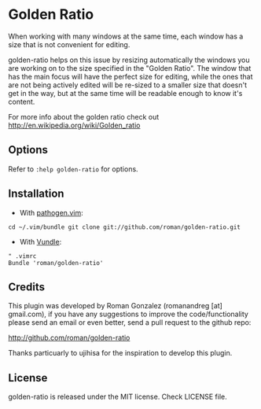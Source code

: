 # Golden Ratio

When working with many windows at the same time, each window has a size that is not convenient for editing.

golden-ratio helps on this issue by resizing automatically the windows you are working on to the size specified in the
"Golden Ratio". The window that has the main focus will have the perfect size for editing, while the ones that are not
being actively edited will be re-sized to a smaller size that doesn't get in the way, but at the same time will be
readable enough to know it's content.

For more info about the golden ratio check out http://en.wikipedia.org/wiki/Golden_ratio

## Options

Refer to `:help golden-ratio` for options.

## Installation

- With [pathogen.vim](https://github.com/tpope/vim-pathogen):

```
cd ~/.vim/bundle git clone git://github.com/roman/golden-ratio.git
```

- With [Vundle](https://github.com/gmarik/vundle):

```
" .vimrc
Bundle 'roman/golden-ratio'
```

## Credits

This plugin was developed by Roman Gonzalez (romanandreg [at] gmail.com), if you have any suggestions to improve the
code/functionality please send an email or even better, send a pull request to the github repo:

http://github.com/roman/golden-ratio

Thanks particuarly to ujihisa for the inspiration to develop this plugin.

## License

golden-ratio is released under the MIT license. Check LICENSE file.
